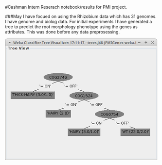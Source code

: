#Cashman Intern
Reserach notebook/results for PMI project.

###May
I have focued on using the Rhizobium data which has 31 genomes.  I have genome and biolog data.  For initial experiments I have generated a tree to 
predict the root morphology phenotype using the genes as attributes.  This was done before any data preprosessing.

![Initial Tree](./figures/PMIGeneTree1.png)


